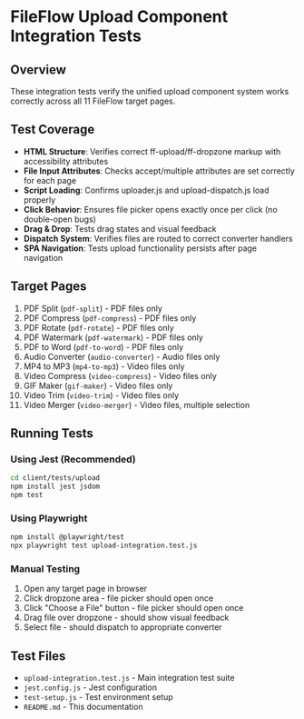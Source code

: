 # FileFlow Upload Component Integration Tests

## Overview
These integration tests verify the unified upload component system works correctly across all 11 FileFlow target pages.

## Test Coverage
- **HTML Structure**: Verifies correct ff-upload/ff-dropzone markup with accessibility attributes
- **File Input Attributes**: Checks accept/multiple attributes are set correctly for each page
- **Script Loading**: Confirms uploader.js and upload-dispatch.js load properly 
- **Click Behavior**: Ensures file picker opens exactly once per click (no double-open bugs)
- **Drag & Drop**: Tests drag states and visual feedback
- **Dispatch System**: Verifies files are routed to correct converter handlers
- **SPA Navigation**: Tests upload functionality persists after page navigation

## Target Pages
1. PDF Split (`pdf-split`) - PDF files only
2. PDF Compress (`pdf-compress`) - PDF files only  
3. PDF Rotate (`pdf-rotate`) - PDF files only
4. PDF Watermark (`pdf-watermark`) - PDF files only
5. PDF to Word (`pdf-to-word`) - PDF files only
6. Audio Converter (`audio-converter`) - Audio files only
7. MP4 to MP3 (`mp4-to-mp3`) - Video files only
8. Video Compress (`video-compress`) - Video files only
9. GIF Maker (`gif-maker`) - Video files only
10. Video Trim (`video-trim`) - Video files only  
11. Video Merger (`video-merger`) - Video files, multiple selection

## Running Tests

### Using Jest (Recommended)
```bash
cd client/tests/upload
npm install jest jsdom
npm test
```

### Using Playwright
```bash
npm install @playwright/test
npx playwright test upload-integration.test.js
```

### Manual Testing
1. Open any target page in browser
2. Click dropzone area - file picker should open once
3. Click "Choose a File" button - file picker should open once  
4. Drag file over dropzone - should show visual feedback
5. Select file - should dispatch to appropriate converter

## Test Files
- `upload-integration.test.js` - Main integration test suite
- `jest.config.js` - Jest configuration
- `test-setup.js` - Test environment setup
- `README.md` - This documentation